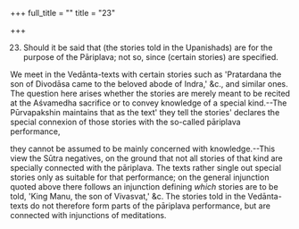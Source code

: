 +++
full_title = ""
title = "23"

+++


23. Should it be said that (the stories told in the Upanishads) are for the purpose of the Pāriplava; not so, since (certain stories) are specified.

We meet in the Vedānta-texts with certain stories such as 'Pratardana the son of Divodāsa came to the beloved abode of Indra,' &c., and similar ones. The question here arises whether the stories are merely meant to be recited at the Aśvamedha sacrifice or to convey knowledge of a special kind.--The Pūrvapakshin maintains that as the text' they tell the stories' declares the special connexion of those stories with the so-called pāriplava performance,

they cannot be assumed to be mainly concerned with knowledge.--This view the Sūtra negatives, on the ground that not all stories of that kind are specially connected with the pāriplava. The texts rather single out special stories only as suitable for that performance; on the general injunction quoted above there follows an injunction defining _which_ stories are to be told, 'King Manu, the son of Vivasvat,' &c. The stories told in the Vedānta-texts do not therefore form parts of the pāriplava performance, but are connected with injunctions of meditations.

